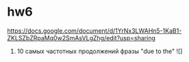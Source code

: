 # hw6
https://docs.google.com/document/d/1YrNx3LWAHn5-1KaB1-ZKLSZbZRpaMq0w2SmAsVLgZhg/edit?usp=sharing

1. 10 самых частотных продолжений фразы "due to the"
![]
